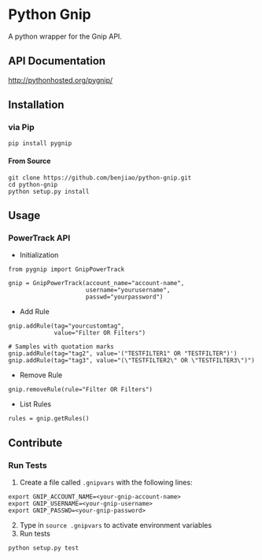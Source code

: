 # Python Gnip
A python wrapper for the Gnip API.

## API Documentation

http://pythonhosted.org/pygnip/

## Installation

### via Pip
```
pip install pygnip
```

#### From Source
```
git clone https://github.com/benjiao/python-gnip.git
cd python-gnip
python setup.py install
```

## Usage

### PowerTrack API

* Initialization
```
from pygnip import GnipPowerTrack

gnip = GnipPowerTrack(account_name="account-name",
                      username="yourusername",
                      passwd="yourpassword")
```

* Add Rule
```
gnip.addRule(tag="yourcustomtag",
             value="Filter OR Filters")

# Samples with quotation marks
gnip.addRule(tag="tag2", value='("TESTFILTER1" OR "TESTFILTER")')
gnip.addRule(tag="tag3", value="(\"TESTFILTER2\" OR \"TESTFILTER3\")")
```

* Remove Rule
```
gnip.removeRule(rule="Filter OR Filters")
```

* List Rules
```
rules = gnip.getRules()
```


## Contribute
### Run Tests

1. Create a file called `.gnipvars` with the following lines:
```
export GNIP_ACCOUNT_NAME=<your-gnip-account-name>
export GNIP_USERNAME=<your-gnip-username>
export GNIP_PASSWD=<your-gnip-password>
```
2. Type in `source .gnipvars` to activate environment variables
3. Run tests 
```
python setup.py test
```